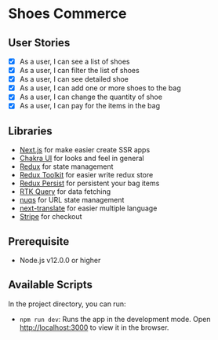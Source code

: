 # Shoes Commerce

## User Stories

- [x] As a user, I can see a list of shoes
- [x] As a user, I can filter the list of shoes
- [x] As a user, I can see detailed shoe
- [x] As a user, I can add one or more shoes to the bag
- [x] As a user, I can change the quantity of shoe
- [x] As a user, I can pay for the items in the bag

## Libraries

- [Next.js](https://nextjs.org) for make easier create SSR apps
- [Chakra UI](https://chakra-ui.com) for looks and feel in general
- [Redux](http://redux.js.org) for state management
- [Redux Toolkit](https://redux-toolkit.js.org) for easier write redux store
- [Redux Persist](https://github.com/rt2zz/redux-persist) for persistent your bag items
- [RTK Query](https://redux-toolkit.js.org/rtk-query/overview) for data fetching
- [nuqs](https://nuqs.47ng.com/) for URL state management
- [next-translate](https://github.com/aralroca/next-translate) for easier multiple language
- [Stripe](https://stripe.com) for checkout

## Prerequisite

- Node.js v12.0.0 or higher

## Available Scripts

In the project directory, you can run:

- `npm run dev`: Runs the app in the development mode. Open [http://localhost:3000](http://localhost:3000) to view it in the browser.
